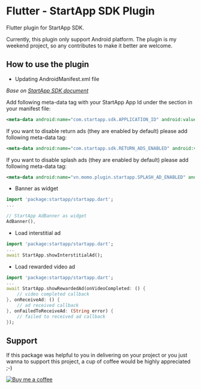 # Flutter - StartApp SDK Plugin

Flutter plugin for StartApp SDK.

Currently, this plugin only support Android platform. The plugin is my weekend project, so any contributes to make it
better are welcome.

## How to use the plugin 

* Updating AndroidManifest.xml file

_Base on [StartApp SDK document](https://support.startapp.com/hc/en-us/articles/360002411114-Android-Standard-#Step1,AddingandInitializingtheSDKtoYourProject)_

Add following meta-data tag with your StartApp App Id under the <application> section in your manifest file:
```xml
<meta-data android:name="com.startapp.sdk.APPLICATION_ID" android:value="startapp_app_id" />
```

If you want to disable return ads (they are enabled by default) please add following meta-data tag:
```xml
<meta-data android:name="com.startapp.sdk.RETURN_ADS_ENABLED" android:value="false" />
```

If you want to disable splash ads (they are enabled by default) please add following meta-data tag:
```xml
<meta-data android:name="vn.momo.plugin.startapp.SPLASH_AD_ENABLED" android:value="false" />
```

* Banner as widget
```dart
import 'package:startapp/startapp.dart';
...

// StartApp AdBanner as widget
AdBanner(),
```

* Load interstitial ad
```dart
import 'package:startapp/startapp.dart';
...
await StartApp.showInterstitialAd();
```

* Load rewarded video ad
```dart
import 'package:startapp/startapp.dart';
...
await StartApp.showRewardedAd(onVideoCompleted: () {
    // video completed callback
}, onReceiveAd: () {
    // ad received callback
}, onFailedToReceiveAd: (String error) {
    // failed to received ad callback
});
```

## Support
If this package was helpful to you in delivering on your project or you just wanna to support this project, a cup of coffee would be highly appreciated ;-)

[![Buy me a coffee](https://cdn.buymeacoffee.com/buttons/default-green.png)](https://www.buymeacoffee.com/htoOyQV)
